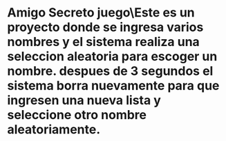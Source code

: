 # Amigo Secreto juego\Este es un proyecto donde se ingresa varios nombres y el sistema realiza una seleccion aleatoria para escoger un nombre. despues de 3 segundos el sistema borra nuevamente para que ingresen una nueva lista y seleccione otro nombre aleatoriamente.

